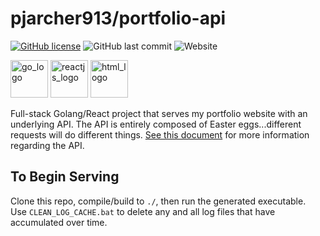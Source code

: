 # pjarcher913/portfolio-api
[![GitHub license](https://img.shields.io/badge/license-MIT-blue.svg)](https://github.com/pjarcher913/portfolio-api/blob/master/LICENSE)
![GitHub last commit](https://img.shields.io/github/last-commit/pjarcher913/portfolio-api)
![Website](https://img.shields.io/website?up_color=%23e8b50e&up_message=https%3A%2F%2Fpjarcher913.github.io&url=https%3A%2F%2Fpjarcher913.github.io)

<img src="https://golang.org/lib/godoc/images/go-logo-blue.svg"  alt="go_logo" width="60px" height="60px"/>
<img src="https://cdn4.iconfinder.com/data/icons/logos-3/600/React.js_logo-512.png"  alt="reactjs_logo" width="60px" height="60px"/>
<img src="https://upload.wikimedia.org/wikipedia/commons/thumb/6/61/HTML5_logo_and_wordmark.svg/1200px-HTML5_logo_and_wordmark.svg.png"  alt="html_logo" width="60px" height="60px"/>
<br/>

Full-stack Golang/React project that serves my portfolio website with an underlying API.
The API is entirely composed of Easter eggs...different requests will do different things.
[See this document](#) for more information regarding the API.

## To Begin Serving

Clone this repo, compile/build to `./`, then run the generated executable.
<br/>
Use `CLEAN_LOG_CACHE.bat` to delete any and all log files that have accumulated over time.
